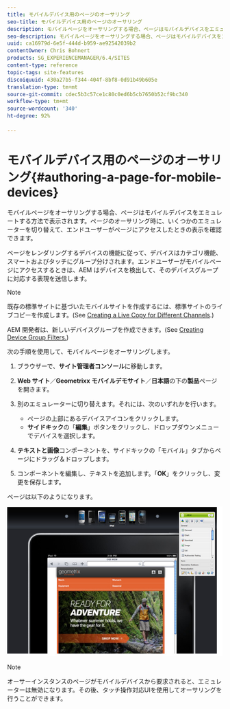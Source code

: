 ```yaml
---
title: モバイルデバイス用のページのオーサリング
seo-title: モバイルデバイス用のページのオーサリング
description: モバイルページをオーサリングする場合、ページはモバイルデバイスをエミュレートする方法で表示されます。ページのオーサリング時に、いくつかのエミュレーターを切り替えて、エンドユーザーがページにアクセスしたときの表示を確認できます。
seo-description: モバイルページをオーサリングする場合、ページはモバイルデバイスをエミュレートする方法で表示されます。ページのオーサリング時に、いくつかのエミュレーターを切り替えて、エンドユーザーがページにアクセスしたときの表示を確認できます。
uuid: ca16979d-6e5f-444d-b959-ae92542039b2
contentOwner: Chris Bohnert
products: SG_EXPERIENCEMANAGER/6.4/SITES
content-type: reference
topic-tags: site-features
discoiquuid: 430a27b5-f344-404f-8bf8-0d91b49b605e
translation-type: tm+mt
source-git-commit: cdec5b3c57ce1c80c0ed6b5cb7650b52cf9bc340
workflow-type: tm+mt
source-wordcount: '340'
ht-degree: 92%

---
```



# モバイルデバイス用のページのオーサリング{#authoring-a-page-for-mobile-devices}

モバイルページをオーサリングする場合、ページはモバイルデバイスをエミュレートする方法で表示されます。ページのオーサリング時に、いくつかのエミュレーターを切り替えて、エンドユーザーがページにアクセスしたときの表示を確認できます。

ページをレンダリングするデバイスの機能に従って、デバイスはカテゴリ機能、スマートおよびタッチにグループ分けされます。エンドユーザーがモバイルページにアクセスするときは、AEM はデバイスを検出して、そのデバイスグループに対応する表現を送信します。

>[!NOTE]
>
>既存の標準サイトに基づいたモバイルサイトを作成するには、標準サイトのライブコピーを作成します。(See [Creating a Live Copy for Different Channels](/help/sites-administering/msm-livecopy.md).)
>
>AEM 開発者は、新しいデバイスグループを作成できます。(See [Creating Device Group Filters.](/help/sites-developing/groupfilters.md))

次の手順を使用して、モバイルページをオーサリングします。

1. ブラウザーで、**サイト管理者コンソール**&#x200B;に移動します。
1. **Web サイト**／**Geometrixx モバイルデモサイト**／**日本語**&#x200B;の下の&#x200B;**製品**&#x200B;ページを開きます。

1. 別のエミュレーターに切り替えます。それには、次のいずれかを行います。

   * ページの上部にあるデバイスアイコンをクリックします。
   * **サイドキック**&#x200B;の「**編集**」ボタンをクリックし、ドロップダウンメニューでデバイスを選択します。

1. **テキストと画像**&#x200B;コンポーネントを、サイドキックの「モバイル」タブからページにドラッグ＆ドロップします。
1. コンポーネントを編集し、テキストを追加します。「**OK**」をクリックし、変更を保存します。

ページは以下のようになります。

![mobilepademu](assets/mobileipademu.png)

>[!NOTE]
>
>オーサーインスタンスのページがモバイルデバイスから要求されると、エミュレーターは無効になります。その後、タッチ操作対応UIを使用してオーサリングを行うことができます。

